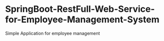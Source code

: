 # SpringBoot-RestFull-Web-Service-for-Employee-Management-System
Simple Application for employee management
